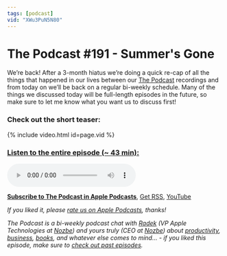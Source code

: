 ```yaml
---
tags: [podcast]
vid: "XWu3PuN5N80"
---
```


# The Podcast #191 - Summer's Gone

We’re back! After a 3-month hiatus we’re doing a quick re-cap of all the things that happened in our lives between our [The Podcast][p] recordings and from today on we’ll be back on a regular bi-weekly schedule. Many of the things we discussed today will be full-length episodes in the future, so make sure to let me know what you want us to discuss first!

### Check out the short teaser:

{% include video.html id=page.vid %}

<!--More-->

### [Listen to the entire episode (~ 43 min):][e]

<audio controls>
<source src="https://files.nozbe.com/podcast/191.mp3" type="audio/mpeg">
</audio>

**[Subscribe to The Podcast in Apple Podcasts][i]**, [Get RSS][rss], [YouTube][y]

*If you liked it, please [rate us on Apple Podcasts][i], thanks!*

*The Podcast is a bi-weekly podcast chat with [Radek][r] (VP Apple Technologies at [Nozbe][n]) and yours truly (CEO at [Nozbe][n]) about [productivity](/tag/productivity), [business](/tag/business), [books](/tag/books), and whatever else comes to mind... - if you liked this episode, make sure to [check out past episodes](/tag/podcast).*

[y]: https://www.youtube.com/channel/UCkWk8xKe3pq_87io7CXBCgQ
[rss]: https://thepodcast.fm/episodes?format=RSS
[e]: https://thepodcast.fm/episodes/191

[p]: https://thepodcast.fm/
[n]: https://nozbe.com/
[r]: https://radex.io/
[i]: https://itunes.apple.com/podcast/the-podcast/id1012329770
[o]: https://ipadonly.com

[pm]: http://productivemag.com/
